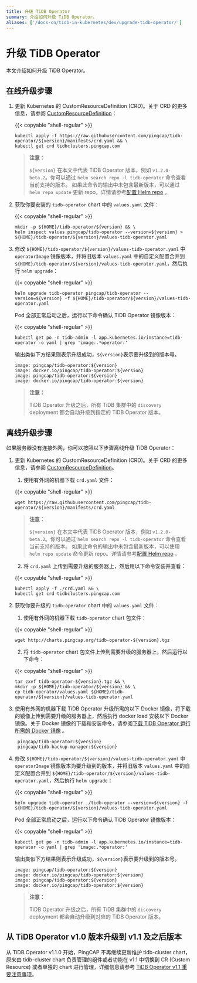 ```yaml
---
title: 升级 TiDB Operator
summary: 介绍如何升级 TiDB Operator。
aliases: ['/docs-cn/tidb-in-kubernetes/dev/upgrade-tidb-operator/']
---
```


# 升级 TiDB Operator

本文介绍如何升级 TiDB Operator。

## 在线升级步骤

1. 更新 Kubernetes 的 CustomResourceDefinition (CRD)。关于 CRD 的更多信息，请参阅 [CustomResourceDefinition](https://kubernetes.io/docs/tasks/access-kubernetes-api/custom-resources/custom-resource-definitions/)：

    {{< copyable "shell-regular" >}}

    ```shell
    kubectl apply -f https://raw.githubusercontent.com/pingcap/tidb-operator/${version}/manifests/crd.yaml && \
    kubectl get crd tidbclusters.pingcap.com
    ```

    > **注意：**
    >
    > `${version}` 在本文中代表 TiDB Operator 版本，例如 `v1.2.0-beta.2`。你可以通过 `helm search repo -l tidb-operator` 命令查看当前支持的版本。
    > 如果此命令的输出中未包含最新版本，可以通过 `helm repo update` 更新 repo。详情请参考[配置 Helm repo](tidb-toolkit.md#配置-helm-repo) 。

2. 获取你要安装的 `tidb-operator` chart 中的 `values.yaml` 文件：

    {{< copyable "shell-regular" >}}

    ```shell
    mkdir -p ${HOME}/tidb-operator/${version} && \
    helm inspect values pingcap/tidb-operator --version=${version} > ${HOME}/tidb-operator/${version}/values-tidb-operator.yaml
    ```

3. 修改 `${HOME}/tidb-operator/${version}/values-tidb-operator.yaml` 中 `operatorImage` 镜像版本，并将旧版本 `values.yaml` 中的自定义配置合并到 `${HOME}/tidb-operator/${version}/values-tidb-operator.yaml`，然后执行 `helm upgrade`：

    {{< copyable "shell-regular" >}}

    ```shell
    helm upgrade tidb-operator pingcap/tidb-operator --version=${version} -f ${HOME}/tidb-operator/${version}/values-tidb-operator.yaml
    ```
    
    Pod 全部正常启动之后，运行以下命令确认 TiDB Operator 镜像版本：

    {{< copyable "shell-regular" >}}

    ```shell
    kubectl get po -n tidb-admin -l app.kubernetes.io/instance=tidb-operator -o yaml | grep 'image:.*operator:'
    ```

    输出类似下方结果则表示升级成功，`${version}`表示要升级到的版本号。

    ```
    image: pingcap/tidb-operator:${version}
    image: docker.io/pingcap/tidb-operator:${version}
    image: pingcap/tidb-operator:${version}
    image: docker.io/pingcap/tidb-operator:${version}
    ```

    > **注意：**
    >
    > TiDB Operator 升级之后，所有 TiDB 集群中的 `discovery` deployment 都会自动升级到指定的 TiDB Operator 版本。

## 离线升级步骤

如果服务器没有连接外网，你可以按照以下步骤离线升级 TiDB Operator：

1. 更新 Kubernetes 的 CustomResourceDefinition (CRD)。关于 CRD 的更多信息，请参阅 [CustomResourceDefinition](https://kubernetes.io/docs/tasks/access-kubernetes-api/custom-resources/custom-resource-definitions/)。

    1. 使用有外网的机器下载 `crd.yaml` 文件：
   
    {{< copyable "shell-regular" >}}

     ```shell
     wget https://raw.githubusercontent.com/pingcap/tidb-operator/${version}/manifests/crd.yaml
     ```
    > **注意：**
    >
    > `${version}` 在本文中代表 TiDB Operator 版本，例如 `v1.2.0-beta.2`。你可以通过 `helm search repo -l tidb-operator` 命令查看当前支持的版本。
    > 如果此命令的输出中未包含最新版本，可以使用 `helm repo update` 命令更新 repo。详情请参考[配置 Helm repo](tidb-toolkit.md#配置-helm-repo) 。

    2. 将 `crd.yaml` 上传到需要升级的服务器上，然后用以下命令安装并查看：

    {{< copyable "shell-regular" >}}

     ```shell
     kubectl apply -f ./crd.yaml && \
     kubectl get crd tidbclusters.pingcap.com
     ```

2. 获取你要升级的 `tidb-operator` chart 中的 `values.yaml` 文件：

    1. 使用有外网的机器下载 `tidb-operator` chart 包文件：
   
    {{< copyable "shell-regular" >}}

    ```shell
    wget http://charts.pingcap.org/tidb-operator-${version}.tgz
    ```

    2. 将 `tidb-operator` chart 包文件上传到需要升级的服务器上，然后运行以下命令：

    {{< copyable "shell-regular" >}}

    ```shell
    tar zxvf tidb-operator-${version}.tgz && \
    mkdir -p ${HOME}/tidb-operator/${version} && \
    cp tidb-operator/values.yaml ${HOME}/tidb-operator/${version}/values-tidb-operator.yaml
    ```

3. 使用有外网的机器下载 TiDB Operator 升级所需的以下 Docker 镜像，将下载的镜像上传到需要升级的服务器上，然后执行 docker load 安装以下 Docker 镜像。关于 Docker 镜像的下载和安装命令，请参阅[下载 TiDB Operator 运行所需的 Docker 镜像](deploy-tidb-operator.md#离线安装-tidb-operator) 。

   
   ```shell
    pingcap/tidb-operator:${version}
    pingcap/tidb-backup-manager:${version}
   ```

4. 修改 `${HOME}/tidb-operator/${version}/values-tidb-operator.yaml` 中 `operatorImage` 镜像版本为要升级到的版本，并将旧版本 `values.yaml` 中的自定义配置合并到 `${HOME}/tidb-operator/${version}/values-tidb-operator.yaml`，然后执行 `helm upgrade`：

   {{< copyable "shell-regular" >}}

    ```shell
    helm upgrade tidb-operator ./tidb-operator --version=${version} -f ${HOME}/tidb-operator/${version}/values-tidb-operator.yaml
    ```

   Pod 全部正常启动之后，运行以下命令确认 TiDB Operator 镜像版本：

   {{< copyable "shell-regular" >}}

    ```shell
    kubectl get po -n tidb-admin -l app.kubernetes.io/instance=tidb-operator -o yaml | grep 'image:.*operator:'
    ```

   输出类似下方结果则表示升级成功，`${version}`表示要升级到的版本号。

    ```
    image: pingcap/tidb-operator:${version}
    image: docker.io/pingcap/tidb-operator:${version}
    image: pingcap/tidb-operator:${version}
    image: docker.io/pingcap/tidb-operator:${version}
    ```

   > **注意：**
   >
   > TiDB Operator 升级之后，所有 TiDB 集群中的 `discovery` deployment 都会自动升级到对应的 TiDB Operator 版本。

## 从 TiDB Operator v1.0 版本升级到 v1.1 及之后版本

从 TiDB Operator v1.1.0 开始，PingCAP 不再继续更新维护 tidb-cluster chart，原来由 tidb-cluster chart 负责管理的组件或者功能在 v1.1 中切换到 CR (Custom Resource) 或者单独的 chart 进行管理，详细信息请参考 [TiDB Operator v1.1 重要注意事项](notes-tidb-operator-v1.1.md)。
